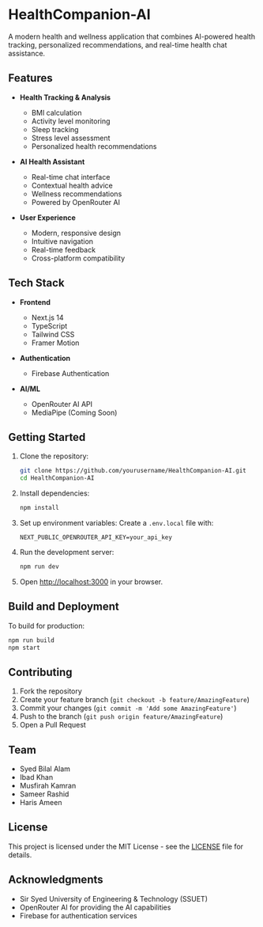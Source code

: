 # HealthCompanion-AI

A modern health and wellness application that combines AI-powered health tracking, personalized recommendations, and real-time health chat assistance.

## Features

- **Health Tracking & Analysis**
  - BMI calculation
  - Activity level monitoring
  - Sleep tracking
  - Stress level assessment
  - Personalized health recommendations

- **AI Health Assistant**
  - Real-time chat interface
  - Contextual health advice
  - Wellness recommendations
  - Powered by OpenRouter AI

- **User Experience**
  - Modern, responsive design
  - Intuitive navigation
  - Real-time feedback
  - Cross-platform compatibility

## Tech Stack

- **Frontend**
  - Next.js 14
  - TypeScript
  - Tailwind CSS
  - Framer Motion

- **Authentication**
  - Firebase Authentication

- **AI/ML**
  - OpenRouter AI API
  - MediaPipe (Coming Soon)

## Getting Started

1. Clone the repository:
   ```bash
   git clone https://github.com/yourusername/HealthCompanion-AI.git
   cd HealthCompanion-AI
   ```

2. Install dependencies:
   ```bash
   npm install
   ```

3. Set up environment variables:
   Create a `.env.local` file with:
   ```
   NEXT_PUBLIC_OPENROUTER_API_KEY=your_api_key
   ```

4. Run the development server:
   ```bash
   npm run dev
   ```

5. Open [http://localhost:3000](http://localhost:3000) in your browser.

## Build and Deployment

To build for production:
```bash
npm run build
npm start
```

## Contributing

1. Fork the repository
2. Create your feature branch (`git checkout -b feature/AmazingFeature`)
3. Commit your changes (`git commit -m 'Add some AmazingFeature'`)
4. Push to the branch (`git push origin feature/AmazingFeature`)
5. Open a Pull Request

## Team

- Syed Bilal Alam
- Ibad Khan
- Musfirah Kamran
- Sameer Rashid
- Haris Ameen

## License

This project is licensed under the MIT License - see the [LICENSE](LICENSE) file for details.

## Acknowledgments

- Sir Syed University of Engineering & Technology (SSUET)
- OpenRouter AI for providing the AI capabilities
- Firebase for authentication services 
